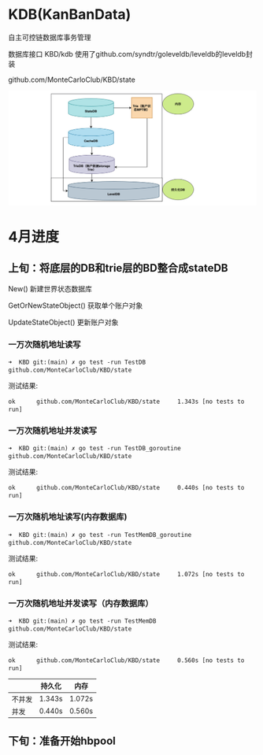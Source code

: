 # KDB(KanBanData)
自主可控链数据库事务管理

数据库接口 KBD/kdb
使用了github.com/syndtr/goleveldb/leveldb的leveldb封装

github.com/MonteCarloClub/KBD/state

![Alt text](./image/数据库架构.jpeg)

# 4月进度
## 上旬：将底层的DB和trie层的BD整合成stateDB

New()
新建世界状态数据库


GetOrNewStateObject()
获取单个账户对象


UpdateStateObject()
更新账户对象

### 一万次随机地址读写
``` shell
➜  KBD git:(main) ✗ go test -run TestDB github.com/MonteCarloClub/KBD/state
```
测试结果:
``` shell
ok      github.com/MonteCarloClub/KBD/state     1.343s [no tests to run]
```
### 一万次随机地址并发读写
``` shell
➜  KBD git:(main) ✗ go test -run TestDB_goroutine github.com/MonteCarloClub/KBD/state
``` 
测试结果:
``` shell
ok      github.com/MonteCarloClub/KBD/state     0.440s [no tests to run]
```
### 一万次随机地址读写(内存数据库)
``` shell
➜  KBD git:(main) ✗ go test -run TestMemDB_goroutine github.com/MonteCarloClub/KBD/state
``` 
测试结果:
``` shell
ok      github.com/MonteCarloClub/KBD/state     1.072s [no tests to run]
```
### 一万次随机地址并发读写（内存数据库）
``` shell
➜  KBD git:(main) ✗ go test -run TestMemDB github.com/MonteCarloClub/KBD/state
```
测试结果:
``` shell
ok      github.com/MonteCarloClub/KBD/state     0.560s [no tests to run]
```
|     | 持久化    | 内存     |
|-----|--------|--------|
| 不并发 | 1.343s | 1.072s |
| 并发  | 0.440s | 0.560s |

## 下旬：准备开始hbpool
